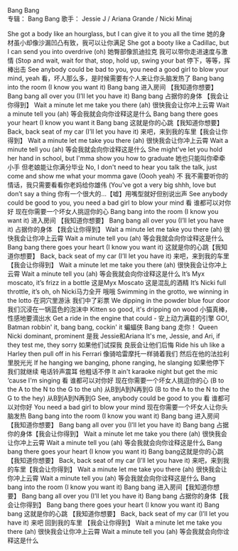 Bang Bang  
专辑：
Bang Bang
歌手：
Jessie J / Ariana Grande / Nicki Minaj




She got a body like an hourglass, but I can give it to you all the time 
她的身材虽小却像沙漏凹凸有致，我可以让你满足
She got a booty like a Cadillac, but I can send you into overdrive (oh) 
她臀部像凯迪拉克 我可以带你走进速度与激情
(Stop and wait, wait for that, stop, hold up, swing your bat 
停下，等等，挥棒出击
See anybody could be bad to you, you need a good girl to blow your mind, yeah 
看，坏人那么多，是时候需要有个人来让你头脑发热了
Bang bang into the room (I know you want it) 
Bang bang 进入房间 【我知道你想要】
Bang bang all over you (I’ll let you have it) 
Bang bang 占据你的身体 【我会让你得到】
Wait a minute let me take you there (ah) 
很快我会让你冲上云霄
Wait a minute tell you (ah) 
等会我就会向你诠释这是什么
Bang bang there goes your heart (I know you want it 
Bang bang 这就是你的心跳【我知道你想要】
Back, back seat of my car (I’ll let you have it) 
来吧，来到我的车里【我会让你得到】
Wait a minute let me take you there (ah) 
很快我会让你冲上云霄
Wait a minute tell you (ah) 
等会我就会向你诠释这是什么
She might've let you hold her hand in school, but I'mma show you how to graduate 
她也只能叫你牵牵小手 但老娘能让你满分毕业
No, I don't need to hear you talk the talk, just come and show me what your momma gave (Oooh yeah) 
不 我不需要听你的情话，我只需要看看你老妈给你雄伟
(You've got a very big shhh, love but don’t say a thing 
你有一个很大的...【嘘】用嘴型就好但别说出声
See anybody could be good to you, you need a bad girl to blow your mind 
看 谁都可以对你好 现在你需要一个坏女人挑逗你的心
Bang bang into the room (I know you want it) 
进入房间 【我知道你想要】
Bang bang all over you (I’ll let you have it) 
占据你的身体 【我会让你得到】
Wait a minute let me take you there (ah) 
很快我会让你冲上云霄
Wait a minute tell you (ah) 
等会我就会向你诠释这是什么
Bang bang there goes your heart (I know you want it) 
这就是你的心跳【我知道你想要】
Back, back seat of my car (I’ll let you have it) 
来吧，来到我的车里【我会让你得到】
Wait a minute let me take you there (ah) 
很快我会让你冲上云霄
Wait a minute tell you (ah) 
等会我就会向你诠释这是什么
It’s Myx moscato, it’s frizz in a bottle 
这是Myx Moscato 这是混乱的酒精
It’s Nicki full throttle, it’s oh, oh 
Nicki马力全开 哦哦
Swimming in the grotto, we winning in the lotto 
在洞穴里游泳 我们中了彩票
We dipping in the powder blue four door 
我们沉浸在一锅蓝色的泡沫中
Kitten so good, it's dripping on wood 
小猫真棒，性感地要滴出水
Get a ride in the engine that could - 
安上动力满载的引擎
GO!, Batman robbin' it, bang bang, cockin' it 
蝙蝠侠 Bang bang 走你！
Queen Nicki dominant, prominent 
是我 Jessie和Ariana
It's me, Jessie, and Ari, if they test me, they sorry 
如果他们试探我 良辰会让他们后悔
Ride his uh like a Harley then pull off in his Ferrari 
像骑哈雷摩托一样骑着我们 然后在他的法拉利里脱光光
If he hanging we banging, phone ranging, he slanging 
如果他停下 我们就继续 电话铃声震耳 他粗话不停
It ain't karaoke night but get the mic ‘cause I'm singing 
看 谁都可以对你好 现在你需要一个坏女人挑逗你的心
(B to the A to the N to the G to the uh) 
从B到A到N再到G
(B to the A to the N to the G to the hey) 
从B到A到N再到G
See, anybody could be good to you 
看 谁都可以对你好
You need a bad girl to blow your mind 
现在你需要一个坏女人让你头脑发热
Bang bang into the room (I know you want it) 
Bang bang 进入房间【我知道你想要】
Bang bang all over you (I’ll let you have it) 
Bang bang 占据你的身体【我会让你得到】
Wait a minute let me take you there (ah) 
很快我会让你冲上云霄
Wait a minute tell you (ah) 
等会我就会向你诠释这是什么
Bang bang there goes your heart (I know you want it) 
Bang bang这就是你的心跳【我知道你想要】
Back, back seat of my car (I’ll let you have it) 
来吧，来到我的车里【我会让你得到】
Wait a minute let me take you there (ah) 
很快我会让你冲上云霄
Wait a minute tell you (ah) 
等会我就会向你诠释这是什么
Bang bang into the room (I know you want it) 
Bang bang 进入房间【我知道你想要】
Bang bang all over you (I’ll let you have it) 
Bang bang 占据你的身体【我会让你得到】
Bang bang there goes your heart (I know you want it) 
Bang bang 这就是你的心跳 【我知道你想要】
Back, back seat of my car (I’ll let you have it) 
来吧 回到我的车里 【我会让你得到】
Wait a minute let me take you there (ah) 
很快我会让你冲上云霄
Wait a minute tell you (ah) 
等会我就会向你诠释这是什么